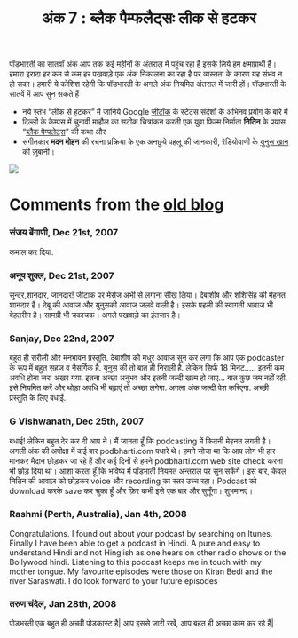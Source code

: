 ﻿---
type: episode
podcasts: [Podbharati Classic]
Season: 1
Episode: 7
Image: "../../images/episode-art/pbclassic-s1e7.png"
title: "अंक 7 : ब्लैक पैम्फलैट्सः लीक से हटकर"
Description:
Date: "2007-12-20"   # this is the datetime for the when the episode was published. This will default to Date if it is not set. Example is "2016-04-25T04:09:45-05:00"
podcast_duration: 00:18:47
video_embed: "https://www.youtube.com/embed/TUdCj3ZeMMY?si=qc-cYgcfvHiwXkq-&amp;controls=0"
spotify_embed_url: 
soundcloud_embed_url: "https://w.soundcloud.com/player/?url=https%3A//api.soundcloud.com/tracks/425586024&color=%23ff5500"
explicit: "no"
tags: [ABVP, Student Union, GTalk, Madan Mohan]
featured: true
allow_comments: false

#podcast_file: "###.mp3" # the name of the podcast file, after the media prefix.
#podcast_bytes: "" # the length of the episode in bytes
#guests: [] # The names of your guests, based on the filename without extension.
#sponsors: []
#subtitle: ""
#images: ["img/episode/default-social.jpg"]
#hosts: [] # The names of your hosts, based on the filename without extension.
#aliases: ["/##"]
#youtube: ""
#media_override # if you want to use a specific URL for the audio file
#truncate: ""
#upcoming: true # set to true if you want this to be listed as upcoming, etc, etc
---
#
पॉडभारती का सातवाँ अंक आप तक कई महीनों के अंतराल में पहुंच रहा है इसके लिये हम क्षमाप्रार्थी हैं। हमारा इरादा हर कम से कम हर पखवाड़े एक अंक निकालना का रहा है पर व्यस्तता के कारण यह संभव न हो सका। हमारी ये कोशिश रहेगी कि पॉडभारती के अगले अंक नियमित अंतराल में जारी हों। पॉडभारती के सातवें में आप सुन सकते हैं
- नये स्तंभ “लीक से हटकर” में जानिये Google [जीटॉक](https://hi.wikipedia.org/wiki/%E0%A4%97%E0%A5%82%E0%A4%97%E0%A4%B2_%E0%A4%9F%E0%A5%89%E0%A4%95) के स्टेटस संदेशों के अभिनव प्रयोग के बारे में
- दिल्ली के कैम्पस में चुनावी माहौल का सटीक चित्रांकन करती एक युवा फिल्म निर्माता **नितिन** के प्रयास “[ब्लैक पैम्पलेट्स](https://www.youtube.com/playlist?list=PL5831B599E70544B2)” की कथा और
- संगीतकार **मदन मोहन** की रचना प्रक्रिया के एक अनछुये पहलू की जानकारी, रेडियोवाणी के [युनुस खान](http://radiovani.blogspot.com/) की ज़ुबानी।

![](/../../images/seperator-gold.png)
# Comments from the [old blog](https://web.archive.org/web/20101114173918/http://www.podbharti.com/episode7/)

### संजय बेंगाणी, Dec 21st, 2007
कमाल कर दिया.

### अनूप शुक्ल, Dec 21st, 2007
सुन्दर,शानदार, जानदार! जीटाक पर मेसेज अभी से लगाना सीख लिया। देबाशीष और शशिसिंह की मेहनत शानदार है। देबू की आवाज और युनुसकी आवाज जलवे वाली है। इसके पहली की स्वागती आवाज भी बेहतरीन है। सामग्री भी चकाचक। अगले पखवाड़े का इंतजार है।

### Sanjay, Dec 22nd, 2007
बहुत ही सरीली और मनभावन प्रस्‍तुति. देबाशीष की मधुर आवाज सुन कर लगा कि आप एक podcaster के रूप में बहुत सहज व नैसर्गिक है. यूनुस की तो बात ही निराली है. लेकिन सिर्फ 18 मिनट….. इतनी कम अवधि होना जरा अखर गया. इतना अच्‍छा अनुभव और इतनी ज‍ल्‍दी खत्‍म हो जाए… बात कुछ जम नहीं रही. इसे नियमित करें और थोड़ा अवधि भी बढ़ाएं तो अच्‍छा लगेगा. अगला अंक जल्‍दी पेश करिएगा. अच्‍छी प्रस्‍तुत‍ि के लिए बधाई.

### G Vishwanath, Dec 25th, 2007
बधाई! लेकिन बहुत देर कर दी आप ने। मैं जानता हूँ कि podcasting में कितनी मेहनत लगती है। अगली अंक की अपीक्षा में कई बार podbharti.com पधारे थे। हमने सोचा था कि आप लोग भी हार मानकर मैदान छोड़कर जा रहे हैं और कई दिनों से हमने podbharti.com web site check करना भी छोड़ दिया था। आशा करता हूँ कि भविष्य में पॉडभार्ती नियमत अन्तराल पर सुन सकेंगे। इस बार, केवल नितिन की आवाज़ को छोड़कर voice और recording का स्तर उच्च रहा। Podcast को download करके save कर चुका हूँ और फ़िर कभी इसे एक बार और सुनूँगा। शुभमानएं।

### Rashmi (Perth, Australia), Jan 4th, 2008
Congratulations. I found out about your podcast by searching on Itunes. Finally I have been able to get a podcast in Hindi. A pure and easy to understand Hindi and not Hinglish as one hears on other radio shows or the Bollywood hindi. Listening to this podcast keeps me in touch with my mother tongue. My favourite episodes were those on Kiran Bedi and the river Saraswati. I do look forward to your future episodes

### तरुण चंदेल, Jan 28th, 2008
पोडभरती एक बहुत ही अच्छी पोडकास्ट है| आप इससे जारी रखें, आप बहत ही अच्छा काम कर रहे हैं|
